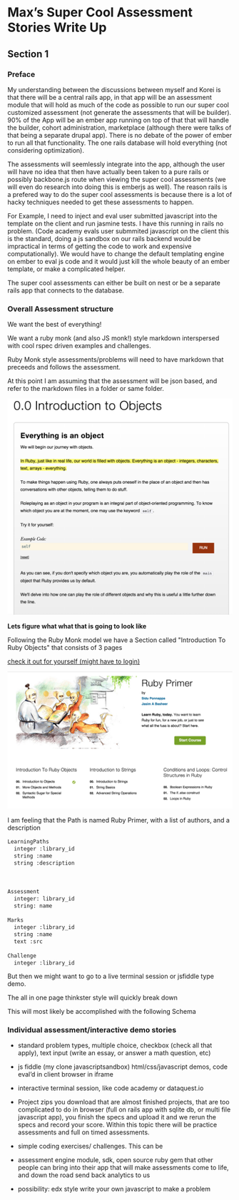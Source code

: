 Max’s Super Cool Assessment Stories Write Up
========================================

## Section 1

### Preface

My understanding between the discussions between myself and Korei is that there will be a central rails app, in that app will be an assessment module that will hold as much of the code as possible to run our super cool customized assessment (not generate the assessments that will be builder).  90% of the App will be an ember app running on top of that that will handle the builder, cohort administration, marketplace (although there were talks of that being a separate drupal app).  There is no debate of the power of ember to run all that functionality.  The one rails database will hold everything (not considering optimization).

The assessments will seemlessly integrate into the app, although the user will have no idea that then have actually been taken to a pure rails or possibly backbone.js route when viewing the super cool assessments  (we will even do research into doing this is emberjs as well).  The reason rails is a prefered way to do the super cool assessments is because there is a lot of hacky techniques needed to get these assessments to happen. 

For Example, I need to inject and eval user submitted javascript into the template on the client and run jasmine tests.  I have this running in rails no problem.  (Code academy evals user submmited javascript on the client this is the standard, doing a js sandbox on our rails backend would be impractical in terms of getting the code to work and expensive computationally).  We would have to change the default templating engine on ember to eval js code and it would just kill the whole beauty of an ember template, or make a complicated helper.

The super cool assessments can either be built on nest or be a separate rails app that connects to the database.

### Overall Assessment structure

We want the best of everything!

We want a ruby monk (and also JS monk!) style markdown interspersed with cool rspec driven examples and challenges.

Ruby Monk style assessments/problems will need to have markdown that preceeds and follows the assessment.  

At this point I am assuming that the assessment will be json based, and refer to the markdown files in a folder or same folder.

![](ruby_monk01.png)

**Lets figure what what that is going to look like**

Following the Ruby Monk model we have a Section called "Introduction To Ruby Objects" that consists of 3 pages 

[check it out for yourself (might have to login)](https://rubymonk.com/learning/books/1-ruby-primer)

![](ruby_monk02.png)

I am feeling that the Path is named Ruby Primer, with a list of authors, and a description

    LearningPaths
      integer :library_id
      string :name
      string :description



    Assessment
      integer: library_id
      string: name

    Marks
      integer :library_id
      string :name
      text :src

    Challenge
      integer :library_id




But then we might want to go to a live terminal session or jsfiddle type demo.

The all in one page thinkster style will quickly break down





This will most likely be accomplished with the following Schema




### Individual assessment/interactive demo stories

- standard problem types, multiple choice, checkbox (check all that apply), text input (write an essay, or answer a math question, etc)

- js fiddle (my clone javascriptsandbox) html/css/javascript demos, code eval’d in client browser in iframe 

- interactive terminal session, like code academy or dataquest.io

- Project zips you download that are almost finished projects, that are too complicated to do in browser (full on rails app with sqlite db, or multi file javascript app), you finish the specs and upload it and we rerun the specs and record your score.  Within this topic there will be practice assessments and full on timed assessments.

- simple coding exercises/ challenges.  This can be 


- assessment engine module, sdk, open source ruby gem that other people can bring into their app that will make assessments come to life, and down the road send back analytics to us





- possibility: edx style write your own javascript to make a problem










